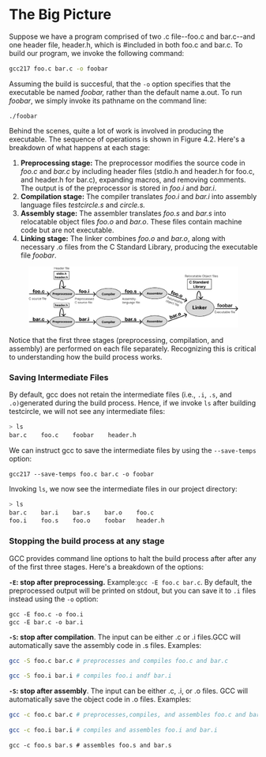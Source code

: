# The Big Picture

Suppose we have a program comprised of two .c file--foo.c and bar.c--and one header file, header.h, which is #included in both foo.c and bar.c. To build our program, we invoke the following command:&#x20;

```bash
gcc217 foo.c bar.c -o foobar
```

Assuming the build is succesful, that the `-o` option specifies that the executable be named _foobar,_ rather than the default name a.out. To run _foobar_, we simply invoke its pathname on the command line:

```
./foobar
```

Behind the scenes, quite a lot of work is involved in producing the executable. The sequence of operations is shown in Figure 4.2. Here's a breakdown of what happens at each stage:

1. **Preprocessing stage:** The preprocessor modifies the source code in _foo.c_ and _bar.c_ by including header files (stdio.h and header.h for foo.c, and header.h for bar.c), expanding macros, and removing comments. The output is of the preprocessor is stored in _foo.i_ and _bar.i_.
2. **Compilation stage:** The compiler translates _foo.i_ and _bar.i_ into assembly language files _testcircle.s_ and _circle.s._
3. **Assembly stage:** The assembler translates _foo.s_ and _bar.s_ into relocatable object files _foo.o_ and _bar.o_. These files contain machine code but are not executable.
4. **Linking stage:** The linker combines _foo.o_ and _bar.o_, along with necessary .o files from the C Standard Library, producing the executable file _foobar_.

<figure><img src="../../.gitbook/assets/Group 70.png" alt=""><figcaption></figcaption></figure>

Notice that the first three stages (preprocessing, compilation, and assembly) are performed on each file separately. Recognizing this is critical to understanding how the build process works.

### Saving Intermediate Files

By default, gcc does not retain the intermediate files (i.e., `.i`, `.s`, and `.o)`generated during the build process. Hence, if we invoke `ls` after building testcircle, we will not see any intermediate files:

```bash
> ls
bar.c    foo.c    foobar    header.h
```

We can instruct gcc to save the intermediate files by using the `--save-temps` option:

```
gcc217 --save-temps foo.c bar.c -o foobar
```

Invoking `ls`, we now see the intermediate files in our project directory:

```bash
> ls
bar.c    bar.i    bar.s    bar.o    foo.c    
foo.i    foo.s    foo.o    foobar   header.h
```

### Stopping the build process at any stage

GCC provides command line options to halt the build process after after any of the first three stages. Here's a breakdown of the options:

**`-E`: stop after preprocessing.** Example:`gcc -E foo.c bar.c`. By default, the preprocessed output will be printed on stdout, but you can save it to `.i` files instead using the `-o` option:

```
gcc -E foo.c -o foo.i
gcc -E bar.c -o bar.i
```

**`-S`: stop after compilation**. The input can be either .c or .i files.GCC will automatically save the assembly code in .s files. Examples:

```bash
gcc -S foo.c bar.c # preprocesses and compiles foo.c and bar.c
```

```bash
gcc -S foo.i bar.i # compiles foo.i andf bar.i
```

**`-S`: stop after assembly**. The input can be either .c, .i, or .o files. GCC will automatically save the object code in .o files. Examples:

```bash
gcc -c foo.c bar.c # preprocesses,compiles, and assembles foo.c and bar.c
```

```bash
gcc -c foo.i bar.i # compiles and assembles foo.i and bar.i
```

```
gcc -c foo.s bar.s # assembles foo.s and bar.s
```
